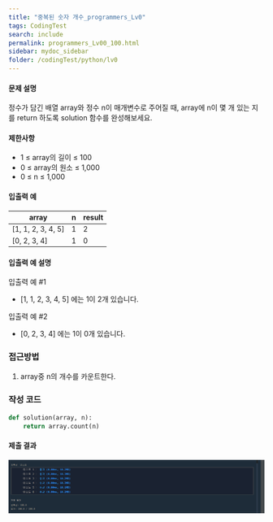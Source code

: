 ```yaml
---
title: "중복된 숫자 개수_programmers_Lv0"
tags: CodingTest
search: include
permalink: programmers_Lv00_100.html
sidebar: mydoc_sidebar
folder: /codingTest/python/lv0
---
```



#### 문제 설명 <br>

정수가 담긴 배열 array와 정수 n이 매개변수로 주어질 때, array에 n이 몇 개 있는 지를 return 하도록 solution 함수를 완성해보세요.

#### 제한사항 <br>

- 1 ≤ array의 길이 ≤ 100
- 0 ≤ array의 원소 ≤ 1,000
- 0 ≤ n ≤ 1,000


#### 입출력 예 <br>
  
array|	n|	result
---|---|---
[1, 1, 2, 3, 4, 5]|	1|	2
[0, 2, 3, 4]|	1|	0

#### 입출력 예 설명 <br>

입출력 예 #1
- [1, 1, 2, 3, 4, 5] 에는 1이 2개 있습니다.

입출력 예 #2
- [0, 2, 3, 4] 에는 1이 0개 있습니다.

### 접근방법 <br>

1. array중 n의 개수를 카운트한다.

### 작성 코드 <br>

```python
def solution(array, n):
    return array.count(n)
```

#### 제출 결과

![제출 결과](\images\programmers_Lv00_100.png)





